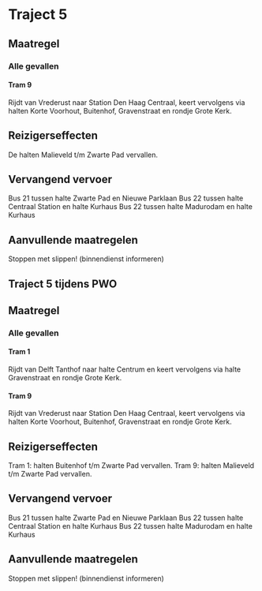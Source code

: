 # Traject 5 
## Maatregel
### Alle gevallen

#### Tram 9
Rijdt van Vrederust naar Station Den Haag Centraal, keert vervolgens via halten Korte Voorhout, Buitenhof, Gravenstraat en rondje Grote Kerk.

## Reizigerseffecten
De halten Malieveld t/m Zwarte Pad vervallen.

## Vervangend vervoer
Bus 21 tussen halte Zwarte Pad en Nieuwe Parklaan
Bus 22 tussen halte Centraal Station en halte Kurhaus
Bus 22 tussen halte Madurodam en halte Kurhaus

## Aanvullende maatregelen
Stoppen met  slippen! (binnendienst informeren)
## Traject 5 tijdens PWO
## Maatregel
### Alle gevallen

#### Tram 1 
Rijdt van Delft Tanthof naar halte Centrum en keert vervolgens via halte Gravenstraat en rondje Grote Kerk.

#### Tram 9
Rijdt van Vrederust naar Station Den Haag Centraal, keert vervolgens via halten Korte Voorhout, Buitenhof, Gravenstraat en rondje Grote Kerk.

## Reizigerseffecten
Tram 1: halten Buitenhof t/m Zwarte Pad vervallen.
Tram 9: halten Malieveld t/m Zwarte Pad vervallen.

## Vervangend vervoer
Bus 21 tussen halte Zwarte Pad en Nieuwe Parklaan
Bus 22 tussen halte Centraal Station en halte Kurhaus
Bus 22 tussen halte Madurodam en halte Kurhaus

## Aanvullende maatregelen
Stoppen met  slippen! (binnendienst informeren)
